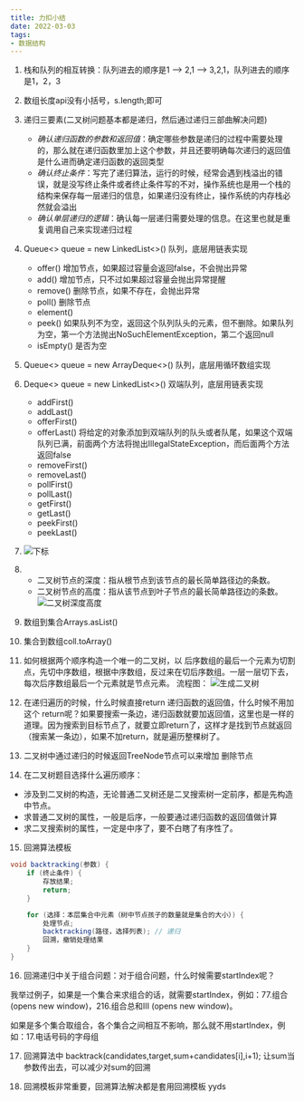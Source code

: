 ```yaml
---
title: 力扣小结
date: 2022-03-03
tags:
- 数据结构
---
```

1. 栈和队列的相互转换：队列进去的顺序是1 --> 2,1 --> 3,2,1，队列进去的顺序是1，2，3
2. 数组长度api没有小括号，s.length;即可
3. 递归三要素(二叉树问题基本都是递归，然后通过递归三部曲解决问题)
   - *确认递归函数的参数和返回值*：确定哪些参数是递归的过程中需要处理的，那么就在递归函数里加上这个参数，并且还要明确每次递归的返回值是什么进而确定递归函数的返回类型
   - *确认终止条件*：写完了递归算法，运行的时候，经常会遇到栈溢出的错误，就是没写终止条件或者终止条件写的不对，操作系统也是用一个栈的结构来保存每一层递归的信息，如果递归没有终止，操作系统的内存栈必然就会溢出
   - *确认单层递归的逻辑*：确认每一层递归需要处理的信息。在这里也就是重复调用自己来实现递归过程
4. Queue<> queue = new LinkedList<>() 队列，底层用链表实现
   - offer() 增加节点，如果超过容量会返回false，不会抛出异常
   - add() 增加节点，只不过如果超过容量会抛出异常提醒
   - remove() 删除节点，如果不存在，会抛出异常
   - poll() 删除节点
   - element()
   - peek() 如果队列不为空，返回这个队列队头的元素，但不删除。如果队列为空，第一个方法抛出NoSuchElementException，第二个返回null
   - isEmpty() 是否为空
5. Queue<> queue = new ArrayDeque<>() 队列，底层用循环数组实现 
6. Deque<> queue = new LinkedList<>() 双端队列，底层用链表实现
   - addFirst()
   - addLast()
   - offerFirst()
   - offerLast() 将给定的对象添加到双端队列的队头或者队尾，如果这个双端队列已满，前面两个方法将抛出IllegalStateException，而后面两个方法返回false
   - removeFirst()
   - removeLast()
   - pollFirst()
   - pollLast()
   - getFirst()
   - getLast()
   - peekFirst()
   - peekLast()
7. ![下标](https://cdn.jsdelivr.net/gh/ShuiLinzi/blog-image@master/算法/下标.webp)
8. - 二叉树节点的深度：指从根节点到该节点的最长简单路径边的条数。
   - 二叉树节点的高度：指从该节点到叶子节点的最长简单路径边的条数。
![二叉树深度高度](https://cdn.jsdelivr.net/gh/ShuiLinzi/blog-image@master/算法/二叉树深度高度.webp)
9. 数组到集合Arrays.asList()
10. 集合到数组coll.toArray()
11. 如何根据两个顺序构造一个唯一的二叉树，以 后序数组的最后一个元素为切割点，先切中序数组，根据中序数组，反过来在切后序数组。一层一层切下去，每次后序数组最后一个元素就是节点元素。
    流程图：
    ![生成二叉树](https://cdn.jsdelivr.net/gh/ShuiLinzi/blog-image@master/算法/生成二叉树.webp)

12. 在递归遍历的时候，什么时候直接return 递归函数的返回值，什么时候不用加这个 return呢？如果要搜索一条边，递归函数就要加返回值，这里也是一样的道理。因为搜索到目标节点了，就要立即return了，这样才是找到节点就返回（搜索某一条边），如果不加return，就是遍历整棵树了。
13. 二叉树中通过递归的时候返回TreeNode节点可以来增加 删除节点
14. 在二叉树题目选择什么遍历顺序：
   - 涉及到二叉树的构造，无论普通二叉树还是二叉搜索树一定前序，都是先构造中节点。
   - 求普通二叉树的属性，一般是后序，一般要通过递归函数的返回值做计算
   - 求二叉搜索树的属性，一定是中序了，要不白瞎了有序性了。
15. 回溯算法模板
```java
void backtracking(参数) {
    if (终止条件) {
        存放结果;
        return;
    }

    for (选择：本层集合中元素（树中节点孩子的数量就是集合的大小）) {
        处理节点;
        backtracking(路径，选择列表); // 递归
        回溯，撤销处理结果
    }
}
```

16. 回溯递归中关于组合问题：对于组合问题，什么时候需要startIndex呢？

我举过例子，如果是一个集合来求组合的话，就需要startIndex，例如：77.组合 (opens new window)，216.组合总和III (opens new window)。

如果是多个集合取组合，各个集合之间相互不影响，那么就不用startIndex，例如：17.电话号码的字母组

17. 回溯算法中 backtrack(candidates,target,sum+candidates[i],i+1); 让sum当参数传出去，可以减少对sum的回溯

18. 回溯模板非常重要，回溯算法解决都是套用回溯模板 yyds
